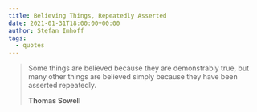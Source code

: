 ```yaml
---
title: Believing Things, Repeatedly Asserted
date: 2021-01-31T18:00:00+00:00
author: Stefan Imhoff
tags:
  - quotes
---
```


> Some things are believed because they are demonstrably true, but many other things are believed simply because they have been asserted repeatedly.
>
> **Thomas Sowell**

